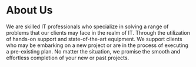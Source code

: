 # About Us

We are skilled IT professionals who specialize in solving a range of problems that our clients may face in the realm of IT. Through the utilization of hands-on support and state-of-the-art equipment. We support clients who may be embarking on a new project or are in the process of executing a pre-existing plan. No matter the situation, we promise the smooth and effortless completion of your new or past projects.